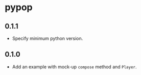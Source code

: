 # pypop

## 0.1.1
- Specify minimum python version.

## 0.1.0
- Add an example with mock-up `compose` method and `Player`.
